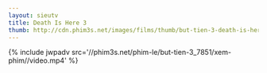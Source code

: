```yaml
---
layout: sieutv
title: Death Is Here 3
thumb: http://cdn.phim3s.net/images/films/thumb/but-tien-3-death-is-here-3-2014.jpg
---
```

{% include jwpadv src='//phim3s.net/phim-le/but-tien-3_7851/xem-phim//video.mp4' %}